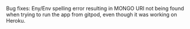 Bug fixes: Eny/Env spelling error resulting in MONGO URI not being found when trying to run the app from gitpod, even though it was working on Heroku.